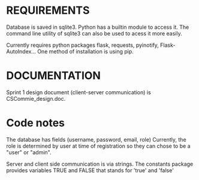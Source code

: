 REQUIREMENTS
===

Database is saved in sqlite3. Python has a builtin module to access it.
    The command line utility of sqlite3 can also be used to acess it more easily.

Currently requires python packages flask, requests, pyinotify, Flask-AutoIndex...
    One method of installation is using pip.

DOCUMENTATION
===

Sprint 1 design document (client-server communication) is CSCommie_design.doc.



Code notes
===

The database has fields (username, password, email, role) Currently, the role is determined by user at time of registration so they can chose to be a "user" or "admin".

Server and client side communication is via strings. The constants package provides variables TRUE and FALSE that stands for 'true' and 'false'
